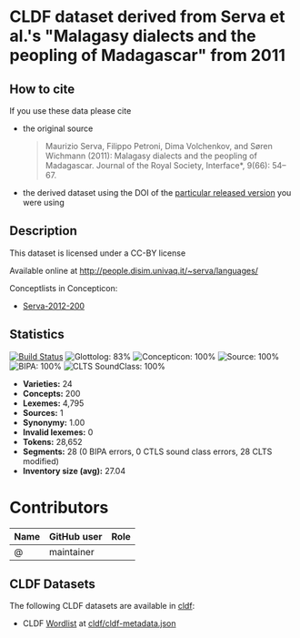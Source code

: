 # CLDF dataset derived from Serva et al.'s "Malagasy dialects and the peopling of Madagascar" from 2011

## How to cite

If you use these data please cite
- the original source
  > Maurizio Serva, Filippo Petroni, Dima Volchenkov, and Søren Wichmann (2011): Malagasy dialects and the peopling of Madagascar. Journal of the Royal Society, Interface*, 9(66): 54–67.
- the derived dataset using the DOI of the [particular released version](../../releases/) you were using

## Description


This dataset is licensed under a CC-BY license

Available online at http://people.disim.univaq.it/~serva/languages/


Conceptlists in Concepticon:
- [Serva-2012-200](https://concepticon.clld.org/contributions/Serva-2012-200)
## Statistics


[![Build Status](https://travis-ci.org/lexibank/servamalagasy.svg?branch=master)](https://travis-ci.org/lexibank/servamalagasy)
![Glottolog: 83%](https://img.shields.io/badge/Glottolog-83%25-yellowgreen.svg "Glottolog: 83%")
![Concepticon: 100%](https://img.shields.io/badge/Concepticon-100%25-brightgreen.svg "Concepticon: 100%")
![Source: 100%](https://img.shields.io/badge/Source-100%25-brightgreen.svg "Source: 100%")
![BIPA: 100%](https://img.shields.io/badge/BIPA-100%25-brightgreen.svg "BIPA: 100%")
![CLTS SoundClass: 100%](https://img.shields.io/badge/CLTS%20SoundClass-100%25-brightgreen.svg "CLTS SoundClass: 100%")

- **Varieties:** 24
- **Concepts:** 200
- **Lexemes:** 4,795
- **Sources:** 1
- **Synonymy:** 1.00
- **Invalid lexemes:** 0
- **Tokens:** 28,652
- **Segments:** 28 (0 BIPA errors, 0 CTLS sound class errors, 28 CLTS modified)
- **Inventory size (avg):** 27.04

# Contributors

Name | GitHub user | Role
--- | --- | ---
 | @ | maintainer




## CLDF Datasets

The following CLDF datasets are available in [cldf](cldf):

- CLDF [Wordlist](https://github.com/cldf/cldf/tree/master/modules/Wordlist) at [cldf/cldf-metadata.json](cldf/cldf-metadata.json)